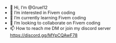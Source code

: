 - 👋 Hi, I’m @Gruel12
- 👀 I’m interested in Fivem coding
- 🌱 I’m currently learning Fivem coding
- 💞️ I’m looking to collaborate on Fivem coding
- 📫 How to reach me DM or join my discord server https://discord.gg/MYpCQAwF78
